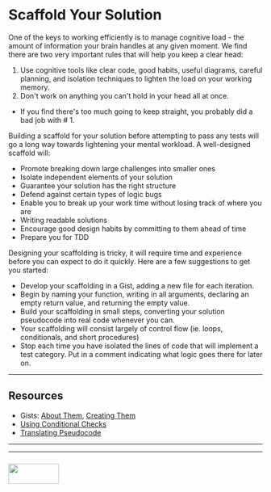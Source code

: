 # Scaffold Your Solution

One of the keys to working efficiently is to manage cognitive load - the amount of information your brain handles at any given moment. We find there are two very important rules that will help you keep a clear head:
1. Use cognitive tools like clear code, good habits, useful diagrams, careful planning, and isolation techniques to lighten the load on your working memory.
2. Don't work on anything you can't hold in your head all at once.
  * If you find there's too much going to keep straight, you probably did a bad job with # 1.

Building a scaffold for your solution before attempting to pass any tests will go a long way towards lightening your mental workload. A well-designed scaffold will:
* Promote breaking down large challenges into smaller ones
* Isolate independent elements of your solution
* Guarantee your solution has the right structure
* Defend against certain types of logic bugs
* Enable you to break up your work time without losing track of where you are
* Writing readable solutions
* Encourage good design habits by committing to them ahead of time
* Prepare you for TDD

Designing your scaffolding is tricky, it will require time and experience before you can expect to do it quickly. Here are a few suggestions to get you started:
* Develop your scaffolding in a Gist, adding a new file for each iteration.
* Begin by naming your function, writing in all arguments, declaring an empty return value, and returning the empty value.
* Build your scaffolding in small steps, converting your solution pseudocode into real code whenever you can.
* Your scaffolding will consist largely of control flow (ie. loops, conditionals, and short procedures)
* Stop each time you have isolated the lines of code that will implement a test category.  Put in a comment indicating what logic goes there for later on.





___

## Resources

* Gists: [About Them](https://help.github.com/articles/about-gists/), [Creating Them](https://help.github.com/articles/creating-gists/)
* [Using Conditional Checks](https://github.com/elewa-academy/General-Resources/tree/master/programming-resources/conditionalChecks)
* [Translating Pseudocode](http://dondi.lmu.build/share/intro/pseudocode2js-v02.pdf) 

___
___
### <a href="http://elewa.education/blog" target="_blank"><img src="https://user-images.githubusercontent.com/18554853/34921062-506450ae-f97d-11e7-875f-6feeb26ad72d.png" width="100" height="40"/></a>